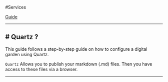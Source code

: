 #Services 

[Guide](https://notes.nicolevanderhoeven.com/How+to+publish+Obsidian+notes+with+Quartz+on+GitHub+Pages)

---
## # Quartz ?

This guide follows a step-by-step guide on how to configure a digital garden using Quartz.

`Quartz` Allows you to publish your markdown (.md) files.
Then you have access to these files via a browser.

---